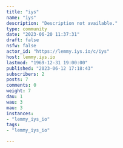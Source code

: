 ```yaml
---
title: "iys" 
name: "iys"
description: "Description not available."
type: community
date: "2023-06-20 11:37:31"
draft: false
nsfw: false
actor_id: "https://lemmy.iys.io/c/iys"
host: lemmy.iys.io
lastmod: "1969-12-31 19:00:00"
published: "2023-06-12 17:18:43"
subscribers: 2
posts: 7
comments: 0
weight: 7
dau: 1
wau: 3
mau: 3
instances:
- "lemmy_iys_io"
tags: 
- "lemmy_iys_io"

---
```

